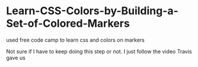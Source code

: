 # Learn-CSS-Colors-by-Building-a-Set-of-Colored-Markers
used free code camp to learn css and colors on markers 


Not sure if I have to keep doing this step or not. I just follow the video Travis gave us